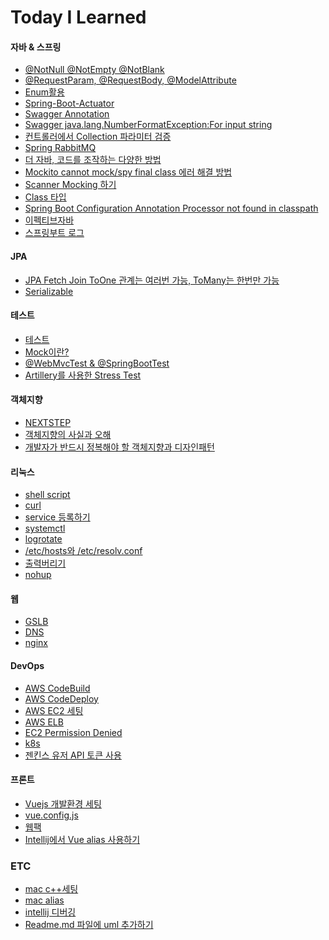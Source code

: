 # Today I Learned
#### 자바 & 스프링
- [@NotNull @NotEmpty @NotBlank](https://github.com/wkdehdlr/tips/blob/main/%40NotNull%20%40NotEmpty%20%40NotBlank.md)
- [@RequestParam, @RequestBody, @ModelAttribute](https://github.com/wkdehdlr/tips/blob/main/%40RequestParam%2C%20%40RequestBody%2C%20%40ModelAttribute.md)
- [Enum활용](https://github.com/wkdehdlr/TIL/blob/main/Enum%ED%99%9C%EC%9A%A9.md)
- [Spring-Boot-Actuator](https://github.com/wkdehdlr/TIL/blob/main/Actuator.md)
- [Swagger Annotation](https://github.com/wkdehdlr/tips/blob/main/Swagger%20Annotation.md)
- [Swagger java.lang.NumberFormatException:For input string](https://github.com/wkdehdlr/tips/blob/main/Swagger%20java.lang.NumberFormatException:For%20input%20string.md)
- [컨트롤러에서 Collection 파라미터 검증](https://github.com/wkdehdlr/tips/blob/main/Controller%20Collection%20Param%20Validator.md)
- [Spring RabbitMQ](https://github.com/wkdehdlr/TIL/blob/main/Spring%20RabbitMQ.md)
- [더 자바, 코드를 조작하는 다양한 방법](https://github.com/wkdehdlr/TIL/blob/main/%EB%8D%94%20%EC%9E%90%EB%B0%94%2C%20%EC%BD%94%EB%93%9C%EB%A5%BC%20%EC%A1%B0%EC%9E%91%ED%95%98%EB%8A%94%20%EB%8B%A4%EC%96%91%ED%95%9C%20%EB%B0%A9%EB%B2%95.md)
- [Mockito cannot mock/spy final class 에러 해결 방법](https://github.com/wkdehdlr/TIL/blob/main/Mockito%20cannot%20mock%2Cspy%20final%20class%20%EC%97%90%EB%9F%AC%20%ED%95%B4%EA%B2%B0%20%EB%B0%A9%EB%B2%95.md)
- [Scanner Mocking 하기](https://github.com/wkdehdlr/TIL/blob/main/Scanner%20Mocking%20%ED%95%98%EA%B8%B0.md)
- [Class 타입](https://github.com/wkdehdlr/TIL/blob/main/Class%20%ED%83%80%EC%9E%85.md)
- [Spring Boot Configuration Annotation Processor not found in classpath](https://github.com/wkdehdlr/TIL/blob/main/Spring%20Boot%20Configuration%20Annotation%20Processor%20not%20found%20in%20classpath.md)
- [이펙티브자바](https://github.com/wkdehdlr/TIL/blob/main/%EC%9D%B4%ED%8E%99%ED%8B%B0%EB%B8%8C%EC%9E%90%EB%B0%94/2%EC%9E%A5(%EA%B0%9D%EC%B2%B4%20%EC%83%9D%EC%84%B1%EA%B3%BC%20%ED%8C%8C%EA%B4%B4).md)
- [스프링부트 로그]()

#### JPA
- [JPA Fetch Join ToOne 관계는 여러번 가능, ToMany는 한번만 가능](https://github.com/wkdehdlr/tips/blob/main/JPA%20Fetch%20Join%20ToOne%20%EA%B4%80%EA%B3%84%EB%8A%94%20%EC%97%AC%EB%9F%AC%EB%B2%88%EA%B0%80%EB%8A%A5%2C%20ToMany%EB%8A%94%20%ED%95%9C%EB%B2%88%EB%A7%8C%20%EA%B0%80%EB%8A%A5.md)
- [Serializable](https://github.com/wkdehdlr/TIL/blob/main/Serializable.md)

#### 테스트
- [테스트](https://github.com/wkdehdlr/TIL/blob/main/%ED%85%8C%EC%8A%A4%ED%8A%B8.md)
- [Mock이란?](https://github.com/wkdehdlr/tips/blob/main/Mock%EC%9D%B4%EB%9E%80%3F.md)
- [@WebMvcTest & @SpringBootTest](https://github.com/wkdehdlr/TIL/blob/main/%40WebMvcTest%20%26%20%40SpringBootTest.md)
- [Artillery를 사용한 Stress Test](https://github.com/wkdehdlr/TIL/blob/main/Artillery%EB%A5%BC%20%EC%82%AC%EC%9A%A9%ED%95%9C%20Stress%20Test.md)

#### 객체지향
- [NEXTSTEP]()
- [객체지향의 사실과 오해](https://github.com/wkdehdlr/TIL/blob/main/%EA%B0%9D%EC%B2%B4%EC%A7%80%ED%96%A5%EC%9D%98%20%EC%82%AC%EC%8B%A4%EA%B3%BC%20%EC%98%A4%ED%95%B4.md)
- [개발자가 반드시 정복해야 할 객체지향과 디자인패턴](https://github.com/wkdehdlr/TIL/blob/main/%EA%B0%9C%EB%B0%9C%EC%9E%90%EA%B0%80%20%EB%B0%98%EB%93%9C%EC%8B%9C%20%EC%A0%95%EB%B3%B5%ED%95%B4%EC%95%BC%20%ED%95%A0%20%EA%B0%9D%EC%B2%B4%EC%A7%80%ED%96%A5%EA%B3%BC%20%EB%94%94%EC%9E%90%EC%9D%B8%ED%8C%A8%ED%84%B4.md)

#### 리눅스
- [shell script](https://github.com/wkdehdlr/TIL/blob/main/shell%20script.md)
- [curl](https://github.com/wkdehdlr/TIL/blob/main/curl.md)
- [service 등록하기]()
- [systemctl](https://github.com/wkdehdlr/TIL/blob/main/systemctl.md)
- [logrotate](https://github.com/wkdehdlr/TIL/blob/main/logrotate.md)
- [/etc/hosts와 /etc/resolv.conf](https://github.com/wkdehdlr/tips/blob/main/hosts%EC%99%80%20resolv.conf.md)
- [출력버리기](https://github.com/wkdehdlr/TIL/blob/main/%EC%B6%9C%EB%A0%A5%EB%B2%84%EB%A6%AC%EA%B8%B0.md)
- [nohup](https://github.com/wkdehdlr/TIL/blob/main/nohub.md)

#### 웹
- [GSLB](https://github.com/wkdehdlr/tips/blob/main/GSLB.md)
- [DNS](https://github.com/wkdehdlr/tips/blob/main/DNS.md)
- [nginx](https://github.com/wkdehdlr/TIL/blob/main/nginx.md)

#### DevOps
- [AWS CodeBuild](https://github.com/wkdehdlr/TIL/blob/main/AWS%20CodeBuild.md)
- [AWS CodeDeploy](https://github.com/wkdehdlr/TIL/blob/main/AWS%20CodeDeploy.md)
- [AWS EC2 세팅](https://github.com/wkdehdlr/TIL/blob/main/AWS%20EC2%20%EC%84%B8%ED%8C%85.md)
- [AWS ELB]()
- [EC2 Permission Denied](https://github.com/wkdehdlr/TIL/blob/main/EC2%20Permission%20Denied.md)
- [k8s](https://github.com/wkdehdlr/TIL/blob/main/k8s.md)
- [젠킨스 유저 API 토큰 사용](https://github.com/wkdehdlr/TIL/blob/main/%EC%A0%A0%ED%82%A8%EC%8A%A4%20%EC%9C%A0%EC%A0%80%20API%20%ED%86%A0%ED%81%B0%20%EC%82%AC%EC%9A%A9.md)

#### 프론트
- [Vuejs 개발환경 세팅](https://github.com/wkdehdlr/tips/blob/main/Vuejs%20%EA%B0%9C%EB%B0%9C%ED%99%98%EA%B2%BD%20%EC%84%B8%ED%8C%85.md)
- [vue.config.js](https://github.com/wkdehdlr/TIL/blob/main/vue.config.js.md)
- [웹팩](https://github.com/wkdehdlr/tips/blob/main/%EC%9B%B9%ED%8C%A9.md)
- [Intellij에서 Vue alias 사용하기](https://codinghack.tistory.com/40)

### ETC
- [mac c++세팅](https://github.com/wkdehdlr/TIL/blob/main/mac%20c%2B%2B%EC%84%B8%ED%8C%85.md)
- [mac alias](https://github.com/wkdehdlr/TIL/blob/main/mac%20alias.md)
- [intellij 디버깅](https://github.com/wkdehdlr/TIL/blob/main/intellij%20%EB%94%94%EB%B2%84%EA%B9%85.md)
- [Readme.md 파일에 uml 추가하기](https://jaime-note.tistory.com/43)